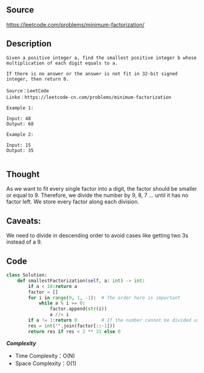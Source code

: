 ## Source
https://leetcode.com/problems/minimum-factorization/

## Description
```
Given a positive integer a, find the smallest positive integer b whose multiplication of each digit equals to a.

If there is no answer or the answer is not fit in 32-bit signed integer, then return 0.

Source：LeetCode
Linke：https://leetcode-cn.com/problems/minimum-factorization

Example 1:

Input: 48
Output: 68

Example 2:

Input: 15
Output: 35


```
## Thought
As we want to fit every single factor into a digit, the factor should be smaller or equal to 9.
Therefore, we divide the number by 9, 8, 7 ... until it has no factor left. We store every factor
along each division.

## Caveats:
We need to divide in descending order to avoid cases like getting two 3s instead of a 9.

## Code

```python
class Solution:
    def smallestFactorization(self, a: int) -> int:
        if a < 10:return a
        factor = []
        for i in range(9, 1, -1):  # The order here is important
            while a % i == 0:
                factor.append(str(i))
                a //= i
        if a != 1:return 0         # If the number cannot be divided using these factors
        res = int("".join(factor[::-1]))
        return res if res < 2 ** 31 else 0
```

***Complexity***

- Time Complexity：O(N)
- Space Complexity：O(1)
